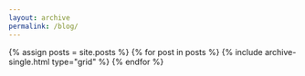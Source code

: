 ```yaml
---
layout: archive
permalink: /blog/
---
```


{% assign posts = site.posts %}
{% for post in posts %}
  {% include archive-single.html type="grid" %}
{% endfor %}
